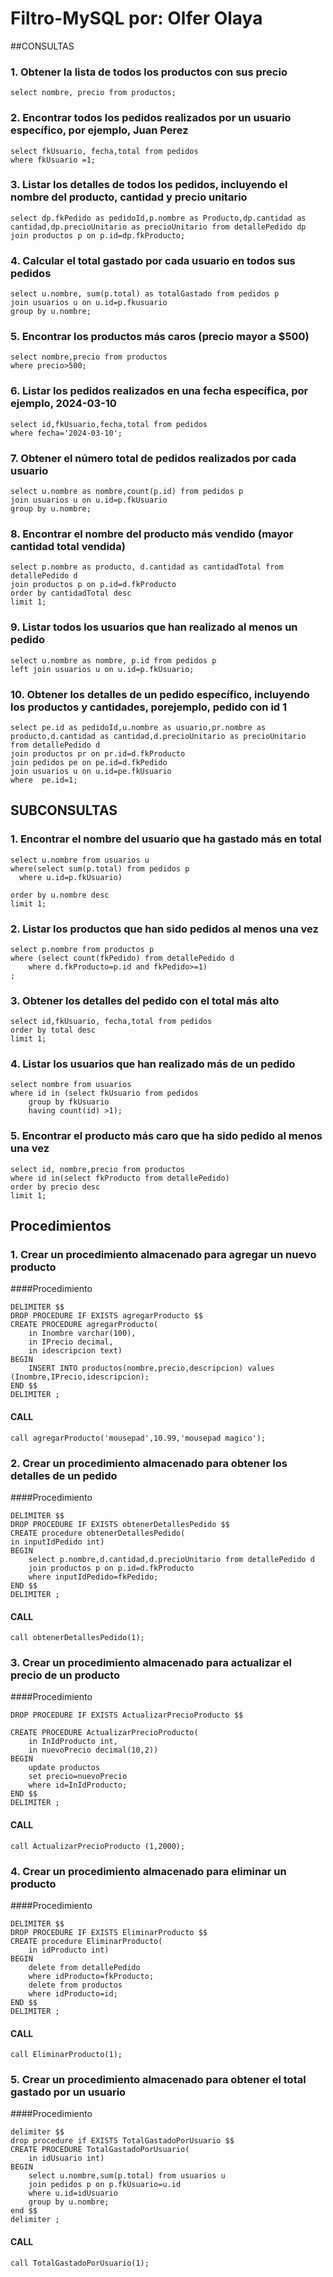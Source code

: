 # Filtro-MySQL por: Olfer Olaya
##CONSULTAS
### 1. Obtener la lista de todos los productos con sus precio
```
select nombre, precio from productos;
```
### 2. Encontrar todos los pedidos realizados por un usuario específico, por ejemplo, Juan Perez
```
select fkUsuario, fecha,total from pedidos
where fkUsuario =1;
```
### 3. Listar los detalles de todos los pedidos, incluyendo el nombre del producto, cantidad y precio unitario
```
select dp.fkPedido as pedidoId,p.nombre as Producto,dp.cantidad as cantidad,dp.precioUnitario as precioUnitario from detallePedido dp
join productos p on p.id=dp.fkProducto;
```
### 4. Calcular el total gastado por cada usuario en todos sus pedidos
```
select u.nombre, sum(p.total) as totalGastado from pedidos p
join usuarios u on u.id=p.fkusuario
group by u.nombre;
```
### 5. Encontrar los productos más caros (precio mayor a $500)
```
select nombre,precio from productos
where precio>500;
```
### 6. Listar los pedidos realizados en una fecha específica, por ejemplo, 2024-03-10
```
select id,fkUsuario,fecha,total from pedidos
where fecha='2024-03-10';
```
### 7. Obtener el número total de pedidos realizados por cada usuario
```
select u.nombre as nombre,count(p.id) from pedidos p
join usuarios u on u.id=p.fkUsuario
group by u.nombre;
```
### 8. Encontrar el nombre del producto más vendido (mayor cantidad total vendida)
```
select p.nombre as producto, d.cantidad as cantidadTotal from detallePedido d
join productos p on p.id=d.fkProducto
order by cantidadTotal desc
limit 1;
```
###  9. Listar todos los usuarios que han realizado al menos un pedido
```
select u.nombre as nombre, p.id from pedidos p
left join usuarios u on u.id=p.fkUsuario;
```
### 10. Obtener los detalles de un pedido específico, incluyendo los productos y cantidades, porejemplo, pedido con id 1
```
select pe.id as pedidoId,u.nombre as usuario,pr.nombre as producto,d.cantidad as cantidad,d.precioUnitario as precioUnitario from detallePedido d 
join productos pr on pr.id=d.fkProducto
join pedidos pe on pe.id=d.fkPedido
join usuarios u on u.id=pe.fkUsuario
where  pe.id=1;

```

## SUBCONSULTAS
### 1. Encontrar el nombre del usuario que ha gastado más en total
    select u.nombre from usuarios u
    where(select sum(p.total) from pedidos p
	  where u.id=p.fkUsuario)

    order by u.nombre desc
    limit 1;

### 2. Listar los productos que han sido pedidos al menos una vez
```
select p.nombre from productos p
where (select count(fkPedido) from detallePedido d
	where d.fkProducto=p.id and fkPedido>=1)
;
```
### 3. Obtener los detalles del pedido con el total más alto
```
select id,fkUsuario, fecha,total from pedidos
order by total desc
limit 1;
```
### 4. Listar los usuarios que han realizado más de un pedido
```
select nombre from usuarios 
where id in (select fkUsuario from pedidos
	group by fkUsuario
    having count(id) >1);
```
### 5. Encontrar el producto más caro que ha sido pedido al menos una vez
```
select id, nombre,precio from productos
where id in(select fkProducto from detallePedido)
order by precio desc
limit 1;
```
## Procedimientos
### 1. Crear un procedimiento almacenado para agregar un nuevo producto

####Procedimiento 
```
DELIMITER $$
DROP PROCEDURE IF EXISTS agregarProducto $$
CREATE PROCEDURE agregarProducto(
    in Inombre varchar(100),
    in IPrecio decimal,
    in idescripcion text)
BEGIN
    INSERT INTO productos(nombre,precio,descripcion) values
(Inombre,IPrecio,idescripcion);
END $$
DELIMITER ;
```

#### CALL 
```
call agregarProducto('mousepad',10.99,'mousepad magico');
```
### 2. Crear un procedimiento almacenado para obtener los detalles de un pedido
####Procedimiento 
```
DELIMITER $$
DROP PROCEDURE IF EXISTS obtenerDetallesPedido $$
CREATE procedure obtenerDetallesPedido(
in inputIdPedido int)
BEGIN
	select p.nombre,d.cantidad,d.precioUnitario from detallePedido d
    join productos p on p.id=d.fkProducto
    where inputIdPedido=fkPedido;
END $$
DELIMITER ;
```
#### CALL 
```
call obtenerDetallesPedido(1);
```
### 3. Crear un procedimiento almacenado para actualizar el precio de un producto
####Procedimiento 
```
DROP PROCEDURE IF EXISTS ActualizarPrecioProducto $$

CREATE PROCEDURE ActualizarPrecioProducto(
	in InIdProducto int,
    in nuevoPrecio decimal(10,2))
BEGIN
	update productos
    set precio=nuevoPrecio
    where id=InIdProducto;
END $$
DELIMITER ;
```
#### CALL 
```
call ActualizarPrecioProducto (1,2000);
```
### 4. Crear un procedimiento almacenado para eliminar un producto
####Procedimiento 
```
DELIMITER $$
DROP PROCEDURE IF EXISTS EliminarProducto $$
CREATE procedure EliminarProducto(
	in idProducto int)
BEGIN 
	delete from detallePedido
    where idProducto=fkProducto;
	delete from productos 
    where idProducto=id;
END $$
DELIMITER ;
```
#### CALL 
```
call EliminarProducto(1);
```
### 5. Crear un procedimiento almacenado para obtener el total gastado por un usuario
####Procedimiento 
```
delimiter $$
drop procedure if EXISTS TotalGastadoPorUsuario $$
CREATE PROCEDURE TotalGastadoPorUsuario(
	in idUsuario int)
BEGIN
	select u.nombre,sum(p.total) from usuarios u
    join pedidos p on p.fkUsuario=u.id
    where u.id=idUsuario
    group by u.nombre;
end $$
delimiter ;
```
#### CALL 
```
call TotalGastadoPorUsuario(1);
```
